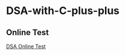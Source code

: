 # DSA-with-C-plus-plus

## Online Test
[DSA Online Test](https://www.tutorialspoint.com/data_structures_algorithms/data_structures_algorithms_online_test.htm)
